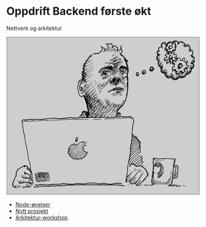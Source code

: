 # Oppdrift Backend første økt

Nettverk og arkitektur

![Refleksjon](./../img/refleksjon.png)

- [Node-øvelser](./node-%C3%B8velser.md)
- [Nytt prosjekt](./nytt-prosjekt.md)
- [Arkitektur-workshop](https://github.com/henriwi/clean-architecture)
